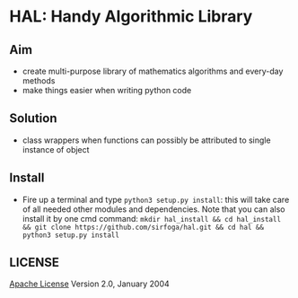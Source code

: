 # HAL: Handy Algorithmic Library

## Aim
* create multi-purpose library of mathematics algorithms and every-day methods
* make things easier when writing python code

## Solution
* class wrappers when functions can possibly be attributed to single instance of object

## Install
* Fire up a terminal and type `python3 setup.py install`: this will take care of all needed other modules and dependencies. Note that you can also install it by one cmd command: `mkdir hal_install && cd hal_install && git clone https://github.com/sirfoga/hal.git && cd hal && python3 setup.py install`

## LICENSE

[Apache License](http://www.apache.org/licenses/LICENSE-2.0) Version 2.0, January 2004
